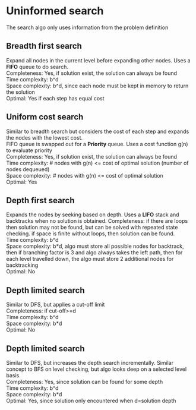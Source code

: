 # Uninformed search

The search algo only uses information from the problem definition

## Breadth first search

Expand all nodes in the current level before expanding other nodes. Uses a **FIFO** queue to do search.  
Completeness: Yes, if solution exist, the solution can always be found  
Time complexity: b^d  
Space complexity: b^d, since each node must be kept in memory to return the solution  
Optimal: Yes if each step has equal cost  

## Uniform cost search

Similar to breadth search but considers the cost of each step and expands the nodes with the lowest cost.  
FIFO queue is swapped out for a **Priority** queue. Uses a cost function g(n) to evaluate priority  
Completeness: Yes, if solution exist, the solution can always be found  
Time complexity: # nodes with g(n) <= cost of optimal solution (number of nodes dequeued)  
Space complexity: # nodes with g(n) <= cost of optimal solution  
Optimal: Yes

## Depth first search

Expands the nodes by seeking based on depth. Uses a **LIFO** stack and backtracks when no solution is obtained.
Completeness: if there are loops then solution may not be found, but can be solved with repeated state checking. if space is finite without loops, then solution can be found.  
Time complexity: b^d  
Space complexity: b*d, algo must store all possible nodes for backtrack, then if branching factor is 3 and algo always takes the left path, then for each level travelled down, the algo must store 2 additional nodes for backtracking  
Optimal: No

## Depth limited search

Similar to DFS, but applies a cut-off limit  
Completeness: if cut-off>=d  
Time complexity: b^d  
Space complexity: b*d  
Optimal: No

## Depth limited search

Similar to DFS, but increases the depth search incrementally. Similar concept to BFS on level checking, but algo looks deep on a selected level basis.  
Completeness: Yes, since solution can be found for some depth  
Time complexity: b^d  
Space complexity: b*d  
Optimal: Yes, since solution only encountered when d=solution depth
